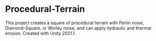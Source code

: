# Procedural-Terrain
This project creates a square of procedural terrain with Perlin noise, Diamond-Square, or Worley noise, and can apply hydraulic and thermal erosion. 
Created with Unity 2021.1.
